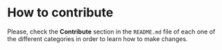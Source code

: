 How to contribute
============

Please, check the **Contribute** section in the `README.md` file of each one of the different categories in order to learn how to make changes.
